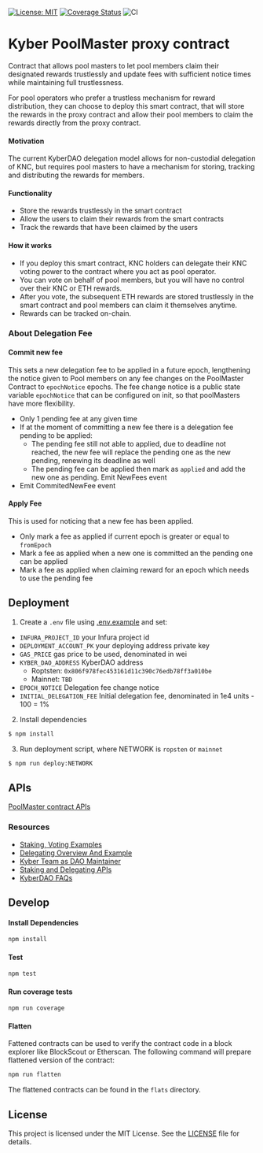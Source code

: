 [![License: MIT](https://img.shields.io/badge/License-MIT-yellow.svg)](https://opensource.org/licenses/MIT)
[![Coverage Status](https://coveralls.io/repos/github/protofire/kyber-pool-master-proxy-contract/badge.svg)](https://coveralls.io/github/protofire/kyber-pool-master-proxy-contract)
![CI](https://github.com/protofire/kyber-pool-master-proxy-contract/workflows/CI/badge.svg)

# Kyber PoolMaster proxy contract
Contract that allows pool masters to let pool members claim their designated rewards trustlessly and update fees with sufficient notice times while maintaining full trustlessness.

For pool operators who prefer a trustless mechanism for reward distribution, they can choose to deploy this smart contract, that will store the rewards in the proxy contract and allow their pool members to claim the rewards directly from the proxy contract.

#### Motivation
The current KyberDAO delegation model allows for non-custodial delegation of KNC, but requires pool masters to have a mechanism for storing, tracking and distributing the rewards for members.

#### Functionality
- Store the rewards trustlessly in the smart contract
- Allow the users to claim their rewards from the smart contracts
- Track the rewards that have been claimed by the users

#### How it works
- If you deploy this smart contract, KNC holders can delegate their KNC voting power to the contract where you act as pool operator.
- You can vote on behalf of pool members, but you will have no control over their KNC or ETH rewards.
- After you vote, the subsequent ETH rewards are stored trustlessly in the smart contract and pool members can claim it themselves anytime.
- Rewards can be tracked on-chain.

### About Delegation Fee

#### Commit new fee
This sets a new delegation fee to be applied in a future epoch, lengthening the notice given to Pool members on any fee changes on the PoolMaster Contract to `epochNotice` epochs.
The fee change notice is a public state variable `epochNotice` that can be configured on init, so that poolMasters have more flexibility.

- Only 1 pending fee at any given time
- If at the moment of committing a new fee there is a delegation fee pending to be applied:
  - The pending fee still not able to applied, due to deadline not reached, the new fee will replace the pending one as the new pending, renewing its deadline as well
  - The pending fee can be applied then mark as `applied` and add the new one as pending. Emit NewFees event
- Emit CommitedNewFee event

#### Apply Fee
This is used for noticing that a new fee has been applied.

- Only mark a fee as applied if current epoch is greater or equal to `fromEpoch`
- Mark a fee as applied when a new one is committed an the pending one can be applied
- Mark a fee as applied when claiming reward for an epoch which needs to use the pending fee

## Deployment

1. Create a `.env` file using [.env.example](.env.example) and set:
- `INFURA_PROJECT_ID` your Infura project id
- `DEPLOYMENT_ACCOUNT_PK` your deploying address private key
- `GAS_PRICE` gas price to be used, denominated in wei
- `KYBER_DAO_ADDRESS` KyberDAO address
  - Roptsten: `0x806f978fec453161d11c390c76edb78ff3a010be`
  - Mainnet: `TBD`
- `EPOCH_NOTICE` Delegation fee change notice
- `INITIAL_DELEGATION_FEE` Initial delegation fee, denominated in 1e4 units - 100 = 1%

2. Install dependencies
```bash
$ npm install
```

3. Run deployment script, where NETWORK is `ropsten` or `mainnet`
```bash
$ npm run deploy:NETWORK
```

## APIs
[PoolMaster contract APIs](docs/contract-apis.md)

### Resources
- [Staking, Voting Examples](https://github.com/KyberNetwork/developer-portal/blob/stakingSection/staking-voting-examples.md)
- [Delegating Overview And Example](https://github.com/KyberNetwork/developer-portal/blob/stakingSection/delegating-example.md)
- [Kyber Team as DAO Maintainer](https://github.com/KyberNetwork/developer-portal/blob/stakingSection/kyber-team-maintainer.md)
- [Staking and Delegating APIs](https://github.com/KyberNetwork/developer-portal/blob/stakingSection/staking-api.md)
- [KyberDAO FAQs](https://github.com/KyberNetwork/developer-portal/blob/stakingSection/faqs.md)

## Develop

#### Install Dependencies
```bash
npm install
```

#### Test
```bash
npm test
```

#### Run coverage tests
```bash
npm run coverage
```

#### Flatten
Fattened contracts can be used to verify the contract code in a block explorer like BlockScout or Etherscan.
The following command will prepare flattened version of the contract:

```bash
npm run flatten
```
The flattened contracts can be found in the `flats` directory.

## License

This project is licensed under the MIT License. See the [LICENSE](LICENSE) file for details.

